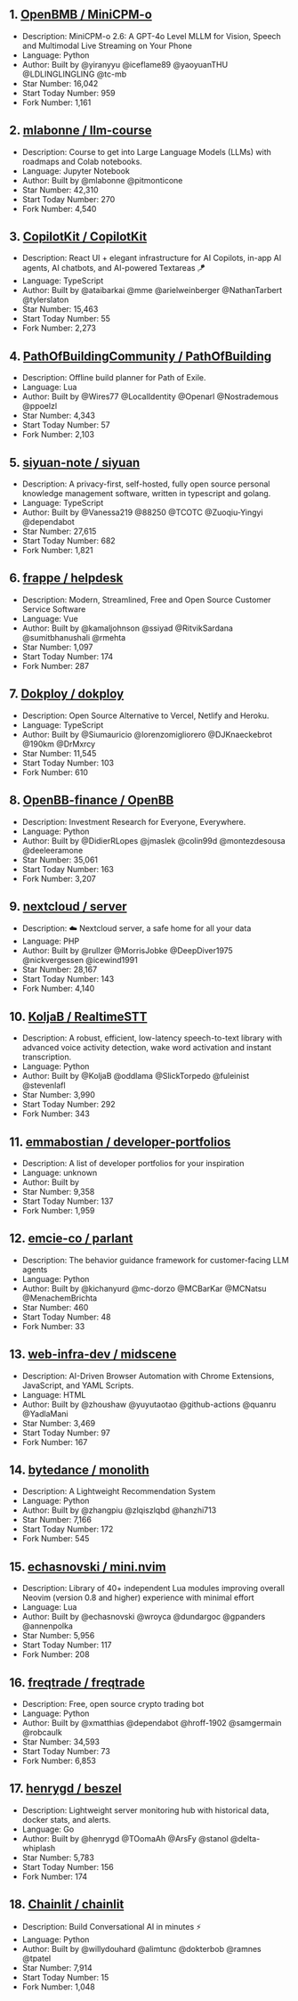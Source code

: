 ## 1. [OpenBMB / MiniCPM-o](https://github.com/OpenBMB/MiniCPM-o)
- Description: MiniCPM-o 2.6: A GPT-4o Level MLLM for Vision, Speech and Multimodal Live Streaming on Your Phone
- Language: Python
- Author: Built by @yiranyyu @iceflame89 @yaoyuanTHU @LDLINGLINGLING @tc-mb
- Star Number: 16,042
- Start Today Number: 959
- Fork Number: 1,161

## 2. [mlabonne / llm-course](https://github.com/mlabonne/llm-course)
- Description: Course to get into Large Language Models (LLMs) with roadmaps and Colab notebooks.
- Language: Jupyter Notebook
- Author: Built by @mlabonne @pitmonticone
- Star Number: 42,310
- Start Today Number: 270
- Fork Number: 4,540

## 3. [CopilotKit / CopilotKit](https://github.com/CopilotKit/CopilotKit)
- Description: React UI + elegant infrastructure for AI Copilots, in-app AI agents, AI chatbots, and AI-powered Textareas 🪁
- Language: TypeScript
- Author: Built by @ataibarkai @mme @arielweinberger @NathanTarbert @tylerslaton
- Star Number: 15,463
- Start Today Number: 55
- Fork Number: 2,273

## 4. [PathOfBuildingCommunity / PathOfBuilding](https://github.com/PathOfBuildingCommunity/PathOfBuilding)
- Description: Offline build planner for Path of Exile.
- Language: Lua
- Author: Built by @Wires77 @LocalIdentity @Openarl @Nostrademous @ppoelzl
- Star Number: 4,343
- Start Today Number: 57
- Fork Number: 2,103

## 5. [siyuan-note / siyuan](https://github.com/siyuan-note/siyuan)
- Description: A privacy-first, self-hosted, fully open source personal knowledge management software, written in typescript and golang.
- Language: TypeScript
- Author: Built by @Vanessa219 @88250 @TCOTC @Zuoqiu-Yingyi @dependabot
- Star Number: 27,615
- Start Today Number: 682
- Fork Number: 1,821

## 6. [frappe / helpdesk](https://github.com/frappe/helpdesk)
- Description: Modern, Streamlined, Free and Open Source Customer Service Software
- Language: Vue
- Author: Built by @kamaljohnson @ssiyad @RitvikSardana @sumitbhanushali @rmehta
- Star Number: 1,097
- Start Today Number: 174
- Fork Number: 287

## 7. [Dokploy / dokploy](https://github.com/Dokploy/dokploy)
- Description: Open Source Alternative to Vercel, Netlify and Heroku.
- Language: TypeScript
- Author: Built by @Siumauricio @lorenzomigliorero @DJKnaeckebrot @190km @DrMxrcy
- Star Number: 11,545
- Start Today Number: 103
- Fork Number: 610

## 8. [OpenBB-finance / OpenBB](https://github.com/OpenBB-finance/OpenBB)
- Description: Investment Research for Everyone, Everywhere.
- Language: Python
- Author: Built by @DidierRLopes @jmaslek @colin99d @montezdesousa @deeleeramone
- Star Number: 35,061
- Start Today Number: 163
- Fork Number: 3,207

## 9. [nextcloud / server](https://github.com/nextcloud/server)
- Description: ☁️ Nextcloud server, a safe home for all your data
- Language: PHP
- Author: Built by @rullzer @MorrisJobke @DeepDiver1975 @nickvergessen @icewind1991
- Star Number: 28,167
- Start Today Number: 143
- Fork Number: 4,140

## 10. [KoljaB / RealtimeSTT](https://github.com/KoljaB/RealtimeSTT)
- Description: A robust, efficient, low-latency speech-to-text library with advanced voice activity detection, wake word activation and instant transcription.
- Language: Python
- Author: Built by @KoljaB @oddlama @SlickTorpedo @fuleinist @stevenlafl
- Star Number: 3,990
- Start Today Number: 292
- Fork Number: 343

## 11. [emmabostian / developer-portfolios](https://github.com/emmabostian/developer-portfolios)
- Description: A list of developer portfolios for your inspiration
- Language: unknown
- Author: Built by
- Star Number: 9,358
- Start Today Number: 137
- Fork Number: 1,959

## 12. [emcie-co / parlant](https://github.com/emcie-co/parlant)
- Description: The behavior guidance framework for customer-facing LLM agents
- Language: Python
- Author: Built by @kichanyurd @mc-dorzo @MCBarKar @MCNatsu @MenachemBrichta
- Star Number: 460
- Start Today Number: 48
- Fork Number: 33

## 13. [web-infra-dev / midscene](https://github.com/web-infra-dev/midscene)
- Description: AI-Driven Browser Automation with Chrome Extensions, JavaScript, and YAML Scripts.
- Language: HTML
- Author: Built by @zhoushaw @yuyutaotao @github-actions @quanru @YadlaMani
- Star Number: 3,469
- Start Today Number: 97
- Fork Number: 167

## 14. [bytedance / monolith](https://github.com/bytedance/monolith)
- Description: A Lightweight Recommendation System
- Language: Python
- Author: Built by @zhangpiu @zlqiszlqbd @hanzhi713
- Star Number: 7,166
- Start Today Number: 172
- Fork Number: 545

## 15. [echasnovski / mini.nvim](https://github.com/echasnovski/mini.nvim)
- Description: Library of 40+ independent Lua modules improving overall Neovim (version 0.8 and higher) experience with minimal effort
- Language: Lua
- Author: Built by @echasnovski @wroyca @dundargoc @gpanders @annenpolka
- Star Number: 5,956
- Start Today Number: 117
- Fork Number: 208

## 16. [freqtrade / freqtrade](https://github.com/freqtrade/freqtrade)
- Description: Free, open source crypto trading bot
- Language: Python
- Author: Built by @xmatthias @dependabot @hroff-1902 @samgermain @robcaulk
- Star Number: 34,593
- Start Today Number: 73
- Fork Number: 6,853

## 17. [henrygd / beszel](https://github.com/henrygd/beszel)
- Description: Lightweight server monitoring hub with historical data, docker stats, and alerts.
- Language: Go
- Author: Built by @henrygd @TOomaAh @ArsFy @stanol @delta-whiplash
- Star Number: 5,783
- Start Today Number: 156
- Fork Number: 174

## 18. [Chainlit / chainlit](https://github.com/Chainlit/chainlit)
- Description: Build Conversational AI in minutes ⚡️
- Language: Python
- Author: Built by @willydouhard @alimtunc @dokterbob @ramnes @tpatel
- Star Number: 7,914
- Start Today Number: 15
- Fork Number: 1,048